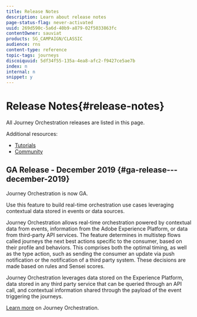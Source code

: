 ```yaml
---
title: Release Notes
description: Learn about release notes
page-status-flag: never-activated
uuid: 269d590c-5a6d-40b9-a879-02f5033863fc
contentOwner: sauviat
products: SG_CAMPAIGN/CLASSIC
audience: rns
content-type: reference
topic-tags: journeys
discoiquuid: 5df34f55-135a-4ea8-afc2-f9427ce5ae7b
index: n
internal: n
snippet: y
---
```


# Release Notes{#release-notes}

All Journey Orchestration releases are listed in this page.
 
Additional resources:

* [Tutorials](https://docs.adobe.com/content/help/en/platform-learn/tutorials/journey-orchestration/journey-orchestration-introduction.html)
* [Community](https://www.adobe.com//go/journeyorchestrationcommunity)

## GA Release - December 2019 {#ga-release---december-2019}

Journey Orchestration is now GA. 

Use this feature to build real-time orchestration use cases leveraging contextual data stored in events or data sources.

Journey Orchestration allows real-time orchestration powered by contextual data from events, information from the Adobe Experience Platform, or data from third-party API services. The feature determines in multistep flows called journeys the next best actions specific to the consumer, based on their profile and behaviors. This comprises both the optimal timing, as well as the type action, such as sending the consumer an update via push notification or the notification of a third party system. These decisions are made based on rules and Sensei scores.

Journey Orchestration leverages data stored on the Experience Platform, data stored in any third party service that can be queried through an API call, and contextual information shared through the payload of the event triggering the journeys.

[Learn more](../about/event/intro.md) on Journey Orchestration.